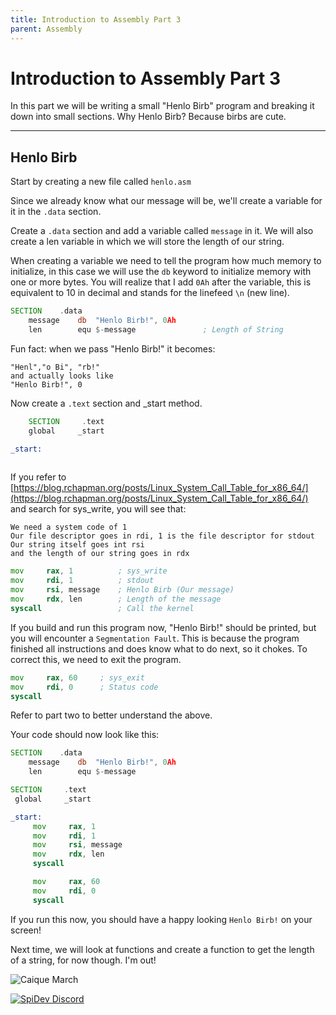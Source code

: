 ```yaml
---
title: Introduction to Assembly Part 3
parent: Assembly
---
```


# Introduction to Assembly Part 3

In this part we will be writing a small "Henlo Birb" program and breaking it down into small sections. Why Henlo Birb? Because birbs are cute.

---

## Henlo Birb
 
 Start by creating a new file called `henlo.asm`
 
 Since we already know what our message will be, we'll create a variable for it in the `.data` section.
 
 Create a `.data` section and add a variable called `message` in it. We will also create a len variable in which we will store the length of our string.
 
 When creating a variable we need to tell the program how much memory to initialize, in this case we will use the `db` keyword to initialize memory with one or more bytes.
 You will realize that I add `0Ah` after the variable, this is equivalent to 10 in decimal and stands for the linefeed `\n` (new line).
```asm
SECTION    .data
    message    db  "Henlo Birb!", 0Ah
    len        equ $-message               ; Length of String
```
Fun fact: when we pass "Henlo Birb!" it becomes:
```
"Henl","o Bi", "rb!"
and actually looks like
"Henlo Birb!", 0
```
Now create a `.text` section and _start method.

```asm
    SECTION     .text
    global     _start

_start:
     
```

If you refer to [https://blog.rchapman.org/posts/Linux_System_Call_Table_for_x86_64/](https://blog.rchapman.org/posts/Linux_System_Call_Table_for_x86_64/) and search for sys_write, you will see that:
 ```
We need a system code of 1
Our file descriptor goes in rdi, 1 is the file descriptor for stdout
Our string itself goes int rsi
and the length of our string goes in rdx
```

```asm
mov     rax, 1          ; sys_write
mov     rdi, 1          ; stdout
mov     rsi, message    ; Henlo Birb (Our message)
mov     rdx, len        ; Length of the message
syscall                 ; Call the kernel
```

If you build and run this program now, "Henlo Birb!" should be printed, but you will encounter a `Segmentation Fault`. This is because the program finished all instructions and does know what to do next, so it chokes. To correct this, we need to exit the program.

```asm
mov     rax, 60     ; sys_exit
mov     rdi, 0      ; Status code
syscall
```

Refer to part two to better understand the above.

Your code should now look like this: 

```asm
SECTION    .data
    message    db  "Henlo Birb!", 0Ah
    len        equ $-message

SECTION     .text
 global     _start

_start:
     mov     rax, 1
     mov     rdi, 1
     mov     rsi, message
     mov     rdx, len
     syscall

     mov     rax, 60
     mov     rdi, 0
     syscall
```

If you run this now, you should have a happy looking `Henlo Birb!` on your screen!

Next time, we will look at functions and create a function to get the length of a string, for now though. I'm out!

![Caique March](https://media.giphy.com/media/XceM7JdQNsl7d4wYtT/source.gif)


[![SpiDev Discord](https://discordapp.com/api/guilds/438111991564075010/widget.png?style=banner4)](https://discord.gg/24aS9Dk)